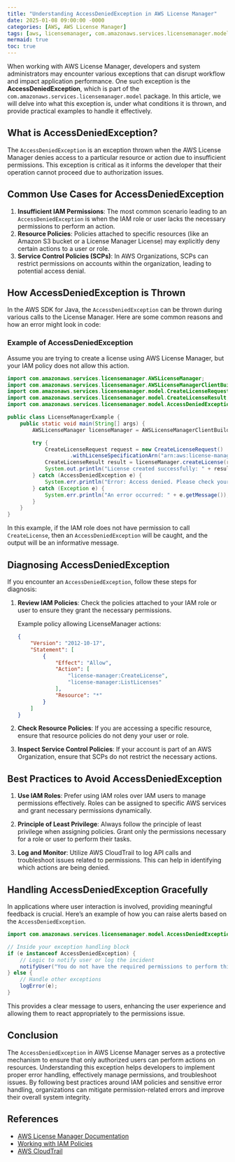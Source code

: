 ```yaml
---
title: "Understanding AccessDeniedException in AWS License Manager"
date: 2025-01-08 09:00:00 -0000
categories: [AWS, AWS License Manager]
tags: [aws, licensemanager, com.amazonaws.services.licensemanager.model]
mermaid: true
toc: true
---
```



When working with AWS License Manager, developers and system administrators may encounter various exceptions that can disrupt workflow and impact application performance. One such exception is the **AccessDeniedException**, which is part of the `com.amazonaws.services.licensemanager.model` package. In this article, we will delve into what this exception is, under what conditions it is thrown, and provide practical examples to handle it effectively.

## What is AccessDeniedException?

The `AccessDeniedException` is an exception thrown when the AWS License Manager denies access to a particular resource or action due to insufficient permissions. This exception is critical as it informs the developer that their operation cannot proceed due to authorization issues.

## Common Use Cases for AccessDeniedException

1. **Insufficient IAM Permissions**: The most common scenario leading to an `AccessDeniedException` is when the IAM role or user lacks the necessary permissions to perform an action.
2. **Resource Policies**: Policies attached to specific resources (like an Amazon S3 bucket or a License Manager License) may explicitly deny certain actions to a user or role.
3. **Service Control Policies (SCPs)**: In AWS Organizations, SCPs can restrict permissions on accounts within the organization, leading to potential access denial.

## How AccessDeniedException is Thrown

In the AWS SDK for Java, the `AccessDeniedException` can be thrown during various calls to the License Manager. Here are some common reasons and how an error might look in code:

### Example of AccessDeniedException

Assume you are trying to create a license using AWS License Manager, but your IAM policy does not allow this action.

```java
import com.amazonaws.services.licensemanager.AWSLicenseManager;
import com.amazonaws.services.licensemanager.AWSLicenseManagerClientBuilder;
import com.amazonaws.services.licensemanager.model.CreateLicenseRequest;
import com.amazonaws.services.licensemanager.model.CreateLicenseResult;
import com.amazonaws.services.licensemanager.model.AccessDeniedException;

public class LicenseManagerExample {
    public static void main(String[] args) {
        AWSLicenseManager licenseManager = AWSLicenseManagerClientBuilder.defaultClient();

        try {
            CreateLicenseRequest request = new CreateLicenseRequest()
                    .withLicenseSpecificationArn("arn:aws:license-manager:us-west-2:123456789012:license:example");
            CreateLicenseResult result = licenseManager.createLicense(request);
            System.out.println("License created successfully: " + result.getLicense().getLicenseArn());
        } catch (AccessDeniedException e) {
            System.err.println("Error: Access denied. Please check your IAM permissions." + e.getMessage());
        } catch (Exception e) {
            System.err.println("An error occurred: " + e.getMessage());
        }
    }
}
```

In this example, if the IAM role does not have permission to call `CreateLicense`, then an `AccessDeniedException` will be caught, and the output will be an informative message.

## Diagnosing AccessDeniedException

If you encounter an `AccessDeniedException`, follow these steps for diagnosis:

1. **Review IAM Policies**: Check the policies attached to your IAM role or user to ensure they grant the necessary permissions.
   
   Example policy allowing LicenseManager actions:
   ```json
   {
       "Version": "2012-10-17",
       "Statement": [
           {
               "Effect": "Allow",
               "Action": [
                   "license-manager:CreateLicense",
                   "license-manager:ListLicenses"
               ],
               "Resource": "*"
           }
       ]
   }
   ```

2. **Check Resource Policies**: If you are accessing a specific resource, ensure that resource policies do not deny your user or role.

3. **Inspect Service Control Policies**: If your account is part of an AWS Organization, ensure that SCPs do not restrict the necessary actions.

## Best Practices to Avoid AccessDeniedException

1. **Use IAM Roles**: Prefer using IAM roles over IAM users to manage permissions effectively. Roles can be assigned to specific AWS services and grant necessary permissions dynamically.

2. **Principle of Least Privilege**: Always follow the principle of least privilege when assigning policies. Grant only the permissions necessary for a role or user to perform their tasks.

3. **Log and Monitor**: Utilize AWS CloudTrail to log API calls and troubleshoot issues related to permissions. This can help in identifying which actions are being denied.

## Handling AccessDeniedException Gracefully

In applications where user interaction is involved, providing meaningful feedback is crucial. Here’s an example of how you can raise alerts based on the `AccessDeniedException`.

```java
import com.amazonaws.services.licensemanager.model.AccessDeniedException;

// Inside your exception handling block
if (e instanceof AccessDeniedException) {
    // Logic to notify user or log the incident
    notifyUser("You do not have the required permissions to perform this action. Please contact your administrator.");
} else {
    // Handle other exceptions
    logError(e);
}
```

This provides a clear message to users, enhancing the user experience and allowing them to react appropriately to the permissions issue.

## Conclusion

The `AccessDeniedException` in AWS License Manager serves as a protective mechanism to ensure that only authorized users can perform actions on resources. Understanding this exception helps developers to implement proper error handling, effectively manage permissions, and troubleshoot issues. By following best practices around IAM policies and sensitive error handling, organizations can mitigate permission-related errors and improve their overall system integrity.

## References

- [AWS License Manager Documentation](https://docs.aws.amazon.com/license-manager/latest/userguide/what-is.html)
- [Working with IAM Policies](https://docs.aws.amazon.com/IAM/latest/UserGuide/access_policies.html)
- [AWS CloudTrail](https://docs.aws.amazon.com/awscloudtrail/latest/userguide/cloudtrail-what-is.html)